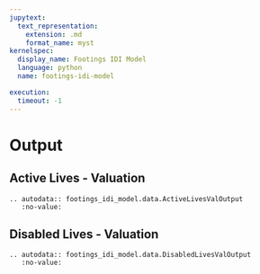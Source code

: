 ```yaml
---
jupytext:
  text_representation:
    extension: .md
    format_name: myst
kernelspec:
  display_name: Footings IDI Model
  language: python
  name: footings-idi-model

execution:
  timeout: -1
---
```


# Output

## Active Lives - Valuation

```{eval-rst}
.. autodata:: footings_idi_model.data.ActiveLivesValOutput
   :no-value:
```

## Disabled Lives - Valuation

```{eval-rst}
.. autodata:: footings_idi_model.data.DisabledLivesValOutput
   :no-value:
```
